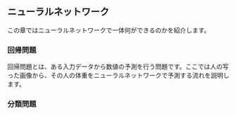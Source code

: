 ## ニューラルネットワーク

この章ではニューラルネットワークで一体何ができるのかを紹介します。

### 回帰問題
回帰問題とは、ある入力データから数値の予測を行う問題です。ここでは人の写った画像から、その人の体重をニューラルネットワークで予測する流れを説明します。

### 分類問題

